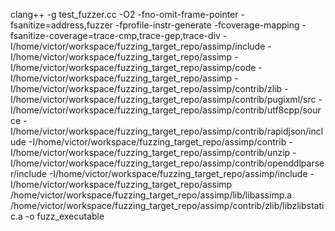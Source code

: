 clang++ -g test_fuzzer.cc -O2 -fno-omit-frame-pointer -fsanitize=address,fuzzer -fprofile-instr-generate -fcoverage-mapping -fsanitize-coverage=trace-cmp,trace-gep,trace-div -I/home/victor/workspace/fuzzing_target_repo/assimp/include -I/home/victor/workspace/fuzzing_target_repo/assimp -I/home/victor/workspace/fuzzing_target_repo/assimp/code -I/home/victor/workspace/fuzzing_target_repo/assimp -I/home/victor/workspace/fuzzing_target_repo/assimp/contrib/zlib -I/home/victor/workspace/fuzzing_target_repo/assimp/contrib/pugixml/src -I/home/victor/workspace/fuzzing_target_repo/assimp/contrib/utf8cpp/source -I/home/victor/workspace/fuzzing_target_repo/assimp/contrib/rapidjson/include -I/home/victor/workspace/fuzzing_target_repo/assimp/contrib -I/home/victor/workspace/fuzzing_target_repo/assimp/contrib/unzip -I/home/victor/workspace/fuzzing_target_repo/assimp/contrib/openddlparser/include -I/home/victor/workspace/fuzzing_target_repo/assimp/include -I/home/victor/workspace/fuzzing_target_repo/assimp /home/victor/workspace/fuzzing_target_repo/assimp/lib/libassimp.a /home/victor/workspace/fuzzing_target_repo/assimp/contrib/zlib/libzlibstatic.a -o fuzz_executable